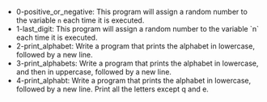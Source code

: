 - 0-positive_or_negative: This program will assign a random number to the variable `n` each time it is executed.
- 1-last_digit: This program will assign a random number to the variable \`n\` each time it is executed.
- 2-print_alphabet: Write a program that prints the alphabet in lowercase, followed by a new line.
- 3-print_alphabets: Write a program that prints the alphabet in lowercase, and then in uppercase, followed by a new line.
- 4-print_alphabt: Write a program that prints the alphabet in lowercase, followed by a new line. Print all the letters except q and e.
